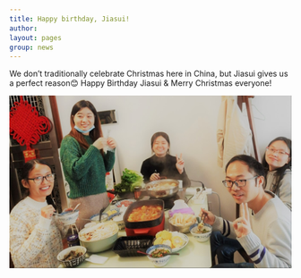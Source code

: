 ```yaml
---
title: Happy birthday, Jiasui!
author: 
layout: pages
group: news
---
```


We don’t traditionally celebrate Christmas here in China, but Jiasui gives us a perfect reason😊
Happy Birthday Jiasui & Merry Christmas everyone!


<span class="image fit"><img src="/images/JiasuiBirthday2020.jpg"   alt="Jiasui Birthday"     class="img-responsive"></span> 
